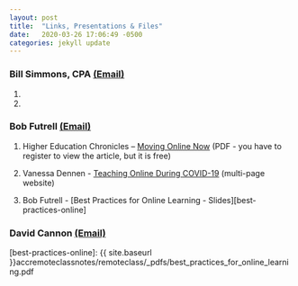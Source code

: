 ```yaml
---
layout: post
title:  "Links, Presentations & Files"
date:   2020-03-26 17:06:49 -0500
categories: jekyll update
---
```



### Bill Simmons, CPA [(Email)][bill-email]

1. 
1. 


### Bob Futrell [(Email)][bob-email]

1. Higher Education Chronicles – [Moving Online Now][moving-online]  (PDF - you have to register to view the article, but it is free)

1. Vanessa Dennen - [Teaching Online During COVID-19][teaching-online] (multi-page website)

1. Bob Futrell - [Best Practices for Online Learning - Slides][best-practices-online]


### David Cannon [(Email)][david-email]


[bill-email]: mailto:bsimmonscpa@gmail.com
[bob-email]: mailto:bob@bobfutrell.com
[david-email]: mailto:david.cannon@certtest.com
[moving-online]: https://connect.chronicle.com/CS-WC-2020-CoronavirusFreeReport_LP-SocialTraffic.html?CID=CSCHE20MARNLCTARR
[teaching-online]: https://vanessadennen.com/teaching-online-during-covid-19/
[best-practices-online]: {{ site.baseurl }}accremoteclassnotes/remoteclass/_pdfs/best_practices_for_online_learning.pdf